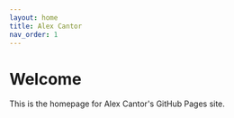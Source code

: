 ```yaml
---
layout: home
title: Alex Cantor
nav_order: 1
---
```


# Welcome

This is the homepage for Alex Cantor's GitHub Pages site.
